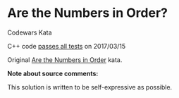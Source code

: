 Are the Numbers in Order?
=========================

Codewars Kata

C++ code [passes all tests](https://www.codewars.com/kata/56b7f2f3f18876033f000307) on 2017/03/15

Original [Are the Numbers in Order](https://www.codewars.com/kata/56b7f2f3f18876033f000307) kata.


**Note about source comments:**

This solution is written to be self-expressive as possible.



